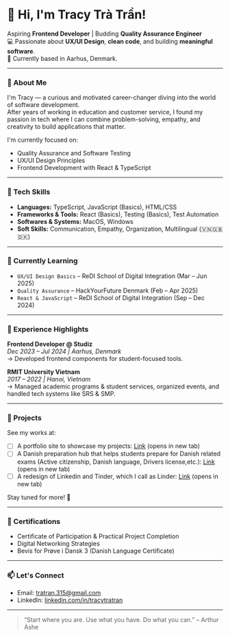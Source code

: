 # 👋 Hi, I'm Tracy Trà Trần!

Aspiring **Frontend Developer** | Budding **Quality Assurance Engineer**  
💻 Passionate about **UX/UI Design**, **clean code**, and building **meaningful software**.  
📍 Currently based in Aarhus, Denmark.

---

### 🌱 About Me

I'm Tracy — a curious and motivated career-changer diving into the world of software development.  
After years of working in education and customer service, I found my passion in tech where I can combine problem-solving, empathy, and creativity to build applications that matter.

I'm currently focused on:
- Quality Assurance and Software Testing  
- UX/UI Design Principles  
- Frontend Development with React & TypeScript  

---

### 🔧 Tech Skills

- **Languages:** TypeScript, JavaScript (Basics), HTML/CSS
- **Frameworks & Tools:** React (Basics), Testing (Basics), Test Automation
- **Softwares & Systems:** MacOS, Windows
- **Soft Skills:** Communication, Empathy, Organization, Multilingual (🇻🇳🇬🇧🇩🇰)

---

### 🧠 Currently Learning

- `UX/UI Design Basics` – ReDI School of Digital Integration (Mar – Jun 2025)  
- `Quality Assurance` – HackYourFuture Denmark (Feb – Apr 2025)  
- `React & JavaScript` – ReDI School of Digital Integration (Sep – Dec 2024)

---

### 💼 Experience Highlights

**Frontend Developer @ Studiz**  
*Dec 2023 – Jul 2024 | Aarhus, Denmark*  
→ Developed frontend components for student-focused tools.

**RMIT University Vietnam**  
*2017 – 2022 | Hanoi, Vietnam*  
→ Managed academic programs & student services, organized events, and handled tech systems like SRS & SMP.

---

### 📌 Projects

See my works at:
- [ ] A portfolio site to showcase my projects: [Link](https://github.com/tracytratran/tracytratran.github.io) (opens in new tab)
- [ ] A Danish preparation hub that helps students prepare for Danish related exams (Active citizenship, Danish language, Drivers license,etc.): [Link](https://github.com/tracytratran/aktiv-medborgerskab) (opens in new tab)
- [ ] A redesign of Linkedin and Tinder, which I call as Linder: [Link](https://github.com/tracytratran/linder) (opens in new tab)

Stay tuned for more! 🚀

---

### 🏅 Certifications

- Certificate of Participation & Practical Project Completion  
- Digital Networking Strategies  
- Bevis for Prøve i Dansk 3 (Danish Language Certificate)

---

### 📫 Let's Connect

- Email: [tratran.315@gmail.com](mailto:tratran.315@gmail.com)  
- LinkedIn: [linkedin.com/in/tracytratran](https://linkedin.com/in/tracytratran)

---

> “Start where you are. Use what you have. Do what you can.” – Arthur Ashe

